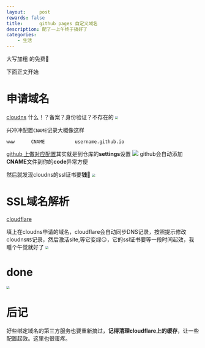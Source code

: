 ```yaml
---
layout:     post
rewards: false
title:      github pages 自定义域名
description: 配了一上午终于搞好了
categories:
    - 生活
---
```


大写加粗 的<span class='heimu'>免费</span>🤩

下面正文开始

# 申请域名
[cloudns](https://www.cloudns.net/) <span class='heimu'>什么！？备案？身份验证？不存在的</span>
<img src="https://tva2.sinaimg.cn/large/006tNc79gy1fvn0tw776nj30i00r80sx.jpg" style="zoom:50%"/>

兴冲冲配置`CNAME`记录大概像这样
```
www      CNAME           username.github.io
```
[github 上做对应配置](https://blog.github.com/2018-05-01-github-pages-custom-domains-https/)其实就是到仓库的**settings**设置
![](https://tva3.sinaimg.cn/large/006tNc79gy1fvo7ri7jp8j31kw0yxwl7.jpg)
github会自动添加**CNAME**文件到你的**code**异常方便

然后就发现cloudns的ssl证书要**钱**🤑
<img src="https://tva1.sinaimg.cn/large/006tNc79gy1fvn15zbud8j31kw0njgnd.jpg" style="zoom:50%"/>

# SSL域名解析
[cloudflare](https://www.cloudflare.com/)

填上在cloudns申请的域名，cloudflare会自动同步DNS记录，按照提示修改cloudns`NS`记录，然后激活site,等它变绿😏，它的ssl证书要等一段时间起效，我睡个午觉就好了
<img src="https://tva4.sinaimg.cn/large/006tNc79ly1fvn2nj9blvj31kw0n3gml.jpg" style="zoom:50%"/>

# done
<img src="https://tva1.sinaimg.cn/large/006tNc79ly1fvn2uewef6j30rw0fimx8.jpg" style="zoom:50%"/>


# 后记
好些绑定域名的第三方服务也要重新搞过，**记得清理cloudflare上的缓存**，让一些配置起效。这里也很蛋疼。
